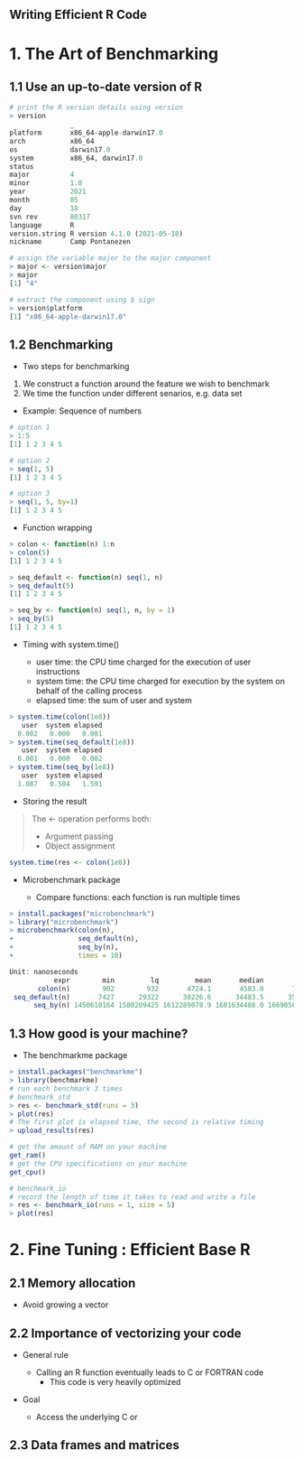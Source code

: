 Writing Efficient R Code
------------------------

# 1. The Art of Benchmarking

## 1.1 Use an up-to-date version of R

```R
# print the R version details using version
> version
               _                           
platform       x86_64-apple-darwin17.0     
arch           x86_64                      
os             darwin17.0                  
system         x86_64, darwin17.0          
status                                     
major          4                           
minor          1.0                         
year           2021                        
month          05                          
day            18                          
svn rev        80317                       
language       R                           
version.string R version 4.1.0 (2021-05-18)
nickname       Camp Pontanezen             

# assign the variable major to the major component
> major <- version$major
> major
[1] "4"

# extract the component using $ sign
> version$platform
[1] "x86_64-apple-darwin17.0"
```

## 1.2 Benchmarking

* Two steps for benchmarking

1. We construct a function around the feature we wish to benchmark
2. We time the function under different senarios, e.g. data set

* Example: Sequence of numbers

```R
# option 1
> 1:5
[1] 1 2 3 4 5

# option 2
> seq(1, 5)
[1] 1 2 3 4 5

# option 3
> seq(1, 5, by=1)
[1] 1 2 3 4 5
```

* Function wrapping

```R
> colon <- function(n) 1:n
> colon(5)
[1] 1 2 3 4 5

> seq_default <- function(n) seq(1, n)
> seq_default(5)
[1] 1 2 3 4 5

> seq_by <- function(n) seq(1, n, by = 1)
> seq_by(5)
[1] 1 2 3 4 5
```

* Timing with system.time()

    * user time: the CPU time charged for the execution of user instructions
    * system time: the CPU time charged for execution by the system on behalf of the calling process
    * elapsed time: the sum of user and system
 
```R
> system.time(colon(1e8))
   user  system elapsed 
  0.002   0.000   0.001 
> system.time(seq_default(1e8))
   user  system elapsed 
  0.001   0.000   0.002 
> system.time(seq_by(1e8))
   user  system elapsed 
  1.087   0.504   1.591 
```

* Storing the result

> The <- operation performs both:
> * Argument passing
> * Object assignment

```R
system.time(res <- colon(1e8))
```

* Microbenchmark package

    * Compare functions: each function is run multiple times

```R
> install.packages("microbenchmark")
> library("microbenchmark")
> microbenchmark(colon(n),
+                seq_default(n),
+                seq_by(n),
+                times = 10)

Unit: nanoseconds
           expr        min         lq         mean       median         uq        max neval
       colon(n)        902        932       4724.1       4583.0       7271      11838    10
 seq_default(n)       7427      29322      30226.6      34483.5      35408      45403    10
      seq_by(n) 1450610164 1580209425 1612289078.9 1601634488.0 1669056857 1756707381    10
```

## 1.3 How good is your machine?

* The benchmarkme package

```R
> install.packages("benchmarkme")
> library(benchmarkme)
# run each benchmark 3 times
# benchmark_std
> res <- benchmark_std(runs = 3)
> plot(res)
# The first plot is elapsed time, the second is relative timing
> upload_results(res)
```

```R
# get the amount of RAM on your machine
get_ram()
# get the CPU specifications on your machine
get_cpu()
```

```R
# benchmark_io
# record the length of time it takes to read and write a file
> res <- benchmark_io(runs = 1, size = 5)
> plot(res)
```


# 2. Fine Tuning : Efficient Base R

## 2.1 Memory allocation

* Avoid growing a vector

## 2.2 Importance of vectorizing your code

* General rule

    * Calling an R function eventually leads to C or FORTRAN code
        * This code is very heavily optimized

* Goal

    * Access the underlying C or 




## 2.3 Data frames and matrices



















